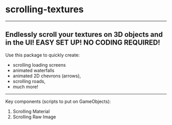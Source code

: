 # scrolling-textures
***
Endlessly scroll your textures on 3D objects and in the UI! 
EASY SET UP! NO CODING REQUIRED!
---
Use this package to quickly create:
* scrolling loading screens
* animated waterfalls
* animated 2D chevrons (arrows),
* scrolling roads,
* much more!
---
Key components (scripts to put on GameObjects):
1. Scrolling Material
2. Scrolling Raw Image